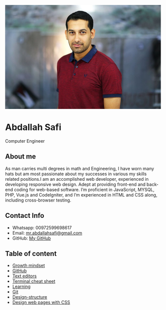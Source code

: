 ![My Image](Profile.jpg)


# Abdallah Safi
Computer Engineer

## About me
As man carries multi degrees in math and Engineering, I have worn many hats but am most passionate about my successes in various my skills related positions.I am an accomplished web developer, experienced in developing responsive web design. Adept at providing front-end and back-end coding for web-based software. I’m proficient in JavaScript, MYSQL, PHP, Vue.js and CodeIgniter, and I’m experienced in HTML and CSS along, including cross-browser testing. 

## Contact Info
- Whatsapp: 00972599698617
- Email: mr.abdallahsafi@gmail.com
- GitHub: [My GitHub](https://github.com/AbdallahSafi)

## Table of content

- [Growth mindset](https://abdallahsafi.github.io/Learning-Journal/Growth-mindset)
- [GitHub](https://abdallahsafi.github.io/Learning-Journal/GitHub)
- [Text editors](https://abdallahsafi.github.io/Learning-Journal/Text-editors)
- [Terminal cheat sheet](https://abdallahsafi.github.io/Learning-Journal/Terminal-cheat-sheet)
- [Learning](https://abdallahsafi.github.io/Learning-Journal/Learning)
- [Git](https://abdallahsafi.github.io/Learning-Journal/Git)
- [Design-structure](https://abdallahsafi.github.io/Learning-Journal/Design-structure)
- [Design web pages with CSS](https://abdallahsafi.github.io/Learning-Journal/Styling)